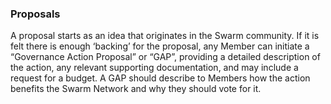 ### Proposals
A proposal starts as an idea that originates in the Swarm community. If it is felt there is enough ‘backing’ for the proposal, any Member can initiate a “Governance Action Proposal” or “GAP”, providing a detailed description of the action, any relevant supporting documentation, and may include a request for a budget. A GAP should describe to Members how the action benefits the Swarm Network and why they should vote for it.
